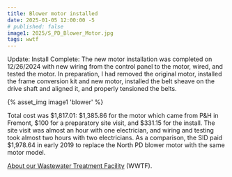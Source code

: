 ```yaml
---
title: Blower motor installed
date: 2025-01-05 12:00:00 -5
# published: false
image1: 2025/S_PD_Blower_Motor.jpg
tags: wwtf
---
```


Update: Install Complete: The new motor installation was completed on 12/26/2024 with new wiring from the control panel to the motor, wired, and tested the motor.  In preparation, I had removed the original motor, installed the frame conversion kit and new motor, installed the belt sheave on the drive shaft and aligned it, and properly tensioned the belts.
<!-- excerpt -->

{% asset_img image1 'blower' %}

Total cost was $1,817.01: $1,385.86 for the motor which came from P&H in Fremont, $100 for a preparatory site visit, and $331.15 for the install.  The site visit was almost an hour with one electrician, and wiring and testing took almost two hours with two electricians.  As a comparison, the SID paid $1,978.64 in early 2019 to replace the North PD blower motor with the same motor model.

<a href="/about/#wastewater-treatment-facility-(wwtf)">About our Wastewater Treatment Facility</a>
(WWTF).

